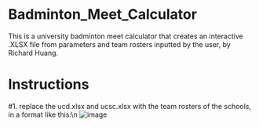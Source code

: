 # Badminton_Meet_Calculator
  This is a university badminton meet calculator that creates an interactive .XLSX file from parameters and team rosters inputted by the user, by Richard Huang.
# Instructions
#1.
replace the ucd.xlsx and ucsc.xlsx with the team rosters of the schools, in a format like this:\n
![image](https://github.com/Sakidoe/Badminton_Meet_Calculator/assets/114327608/a7b267f5-6bc4-4611-94c2-c8b3d9a95b0e)

